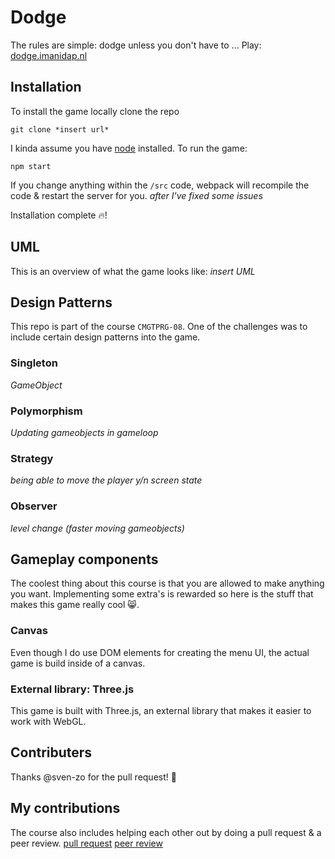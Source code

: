 # Dodge
The rules are simple: dodge unless you don't have to ...
Play: [dodge.imanidap.nl](https://dodge.imanidap.nl)

## Installation
To install the game locally clone the repo

```
git clone *insert url* 
```

I kinda assume you have [node](https://nodejs.org/) installed. 
To run the game: 
```
npm start
```

If you change anything within the ```/src``` code, webpack will recompile the code & restart the server for you. 
_after I've fixed some issues_ 

Installation complete 🔥!

## UML
This is an overview of what the game looks like: 
*insert UML*

## Design Patterns
This repo is part of the course `CMGTPRG-08`. One of the challenges was to include certain design patterns into the game. 

### Singleton
*GameObject*

### Polymorphism
*Updating gameobjects in gameloop*

### Strategy
*being able to move the player y/n*
*screen state*

### Observer
*level change (faster moving gameobjects)*

## Gameplay components
The coolest thing about this course is that you are allowed to make anything you want. Implementing some extra's is rewarded so here is the stuff that makes this game really cool 😸.

### Canvas 
Even though I do use DOM elements for creating the menu UI, the actual game is build inside of a canvas. 

### External library: Three.js
This game is built with Three.js, an external library that makes it easier to work with WebGL. 

## Contributers 
Thanks @sven-zo for the pull request! 🎉

## My contributions
The course also includes helping each other out by doing a pull request & a peer review. 
[pull request](https://github.com/sven-zo/iv/pull/1)
[peer review](http://404.com/)



